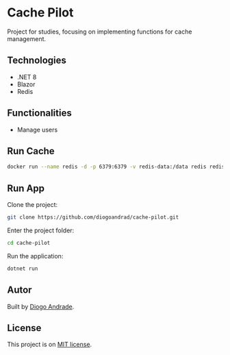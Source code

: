 # Cache Pilot

Project for studies, focusing on implementing functions for cache management.

## Technologies

* .NET 8
* Blazor
* Redis

## Functionalities

* Manage users

## Run Cache

```bash
docker run --name redis -d -p 6379:6379 -v redis-data:/data redis redis-server --requirepass "4dp8$2mk"
```

## Run App

Clone the project:
```bash
git clone https://github.com/diogoandrad/cache-pilot.git
```

Enter the project folder:
```bash
cd cache-pilot
```

Run the application:
```bash
dotnet run
```

## Autor

Built by [Diogo Andrade](https://github.com/diogoandrad).

## License

This project is on [MIT license](./LICENSE).
